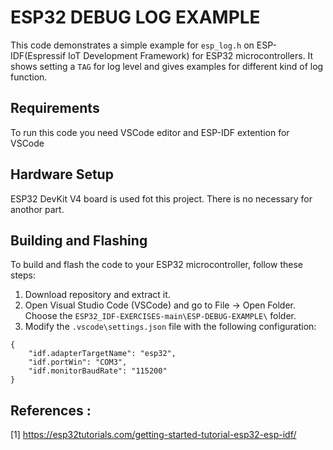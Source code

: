 # ESP32 DEBUG LOG EXAMPLE

This code demonstrates a simple example for `esp_log.h` on ESP-IDF(Espressif IoT Development Framework) for ESP32 microcontrollers.
It shows setting a `TAG` for log level and gives examples for different kind of log function.

## Requirements

To run this code you need VSCode editor and ESP-IDF extention for VSCode

## Hardware Setup

ESP32 DevKit V4 board is used fot this project. There is no necessary for anothor part.


## Building and Flashing

To build and flash the code to your ESP32 microcontroller, follow these steps:

1. Download repository and extract it. 
2. Open Visual Studio Code (VSCode) and go to File → Open Folder. Choose the `ESP32_IDF-EXERCISES-main\ESP-DEBUG-EXAMPLE\`  folder.
3. Modify the `.vscode\settings.json` file with the following configuration:
```
{
    "idf.adapterTargetName": "esp32",
    "idf.portWin": "COM3",
    "idf.monitorBaudRate": "115200"
}
```
## References :

[1] https://esp32tutorials.com/getting-started-tutorial-esp32-esp-idf/

